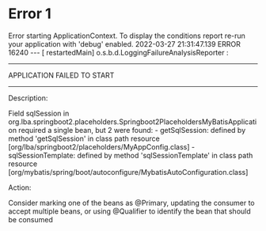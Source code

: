 # Error 1

Error starting ApplicationContext. To display the conditions report re-run your application with 'debug' enabled.
2022-03-27 21:31:47.139 ERROR 16240 --- [  restartedMain] o.s.b.d.LoggingFailureAnalysisReporter   : 

***************************
APPLICATION FAILED TO START
***************************

Description:

Field sqlSession in org.lba.springboot2.placeholders.Springboot2PlaceholdersMyBatisApplication required a single bean, but 2 were found:
	- getSqlSession: defined by method 'getSqlSession' in class path resource [org/lba/springboot2/placeholders/MyAppConfig.class]
	- sqlSessionTemplate: defined by method 'sqlSessionTemplate' in class path resource [org/mybatis/spring/boot/autoconfigure/MybatisAutoConfiguration.class]


Action:

Consider marking one of the beans as @Primary, updating the consumer to accept multiple beans, or using @Qualifier to identify the bean that should be consumed

